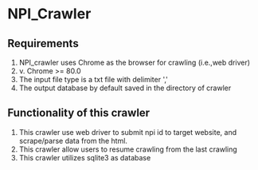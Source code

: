 # NPI_Crawler

## Requirements
1. NPI_crawler uses Chrome as the browser for crawling (i.e.,web driver)
2. v. Chrome >= 80.0
3. The input file type is a txt file with delimiter ',' 
4. The output database by default saved in the directory of crawler

## Functionality of this crawler 
1. This crawler use web driver to submit npi id to target website, and scrape/parse data from the html. 
2. This crawler allow users to resume crawling from the last crawling
3. This crawler utilizes sqlite3 as database
